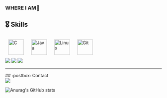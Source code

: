 ### WHERE I AM🤔

<!--
**minizero0/minizero0** is a ✨ _special_ ✨ repository because its `README.md` (this file) appears on your GitHub profile.

Here are some ideas to get you started:

- 🔭 I’m currently working on 
- 🌱 I’m currently learning ...
- 👯 I’m looking to collaborate on ...
- 🤔 I’m looking for help with ...
- 💬 Ask me about ...
- 📫 How to reach me: ...
- 😄 Pronouns: ...
- ⚡ Fun fact: ...
-->
## :medal_military: Skills
<div align="left">  
<img style="margin: 10px" src="https://profilinator.rishav.dev/skills-assets/c-original.svg" alt="C" height="50" />  
<img style="margin: 10px" src="https://profilinator.rishav.dev/skills-assets/java-original-wordmark.svg" alt="Java" height="50" />  
<img style="margin: 10px" src="https://profilinator.rishav.dev/skills-assets/linux-original.svg" alt="Linux" height="50" /> 
<img style="margin: 10px" src="https://profilinator.rishav.dev/skills-assets/git-scm-icon.svg" alt="Git" height="50" />  
</div>
<div>
<img src="https://img.shields.io/badge/oracle-F80000?style=for-the-badge&logo=oracle&logoColor=white">
<img src="https://img.shields.io/badge/javascript-F7DF1E?style=for-the-badge&logo=javascript&logoColor=black">
<img src="https://img.shields.io/badge/jquery-0769AD?style=for-the-badge&logo=jquery&logoColor=white">
</div>
<hr>
## :postbox: Contact
<div>
<a href="mailto:dudals1069@gmail.com"><img src="https://img.shields.io/badge/Gmail-d14836?style=flat&logo=Gmail&logoColor=white&link=dudals1069@gmail.com"/> </a>


<!--<a href="https://42seoul.kr/seoul42/contents/view?contentsNo=16&level=2&menuNo=28" target="_blank"><img src="https://img.shields.io/badge/42seoul-000000?style=flat-square&logo=42&logoColor=white"/></a>-->

![Anurag's GitHub stats](https://github-readme-stats.vercel.app/api?username=minizero0&show_icons=true&theme=midnight-purple)


